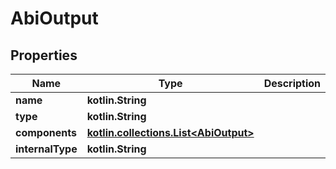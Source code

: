 # AbiOutput

## Properties

| Name             | Type                                                    | Description | Notes       |
| ---------------- | ------------------------------------------------------- | ----------- | ----------- |
| **name**         | **kotlin.String**                                       |             |             |
| **type**         | **kotlin.String**                                       |             |             |
| **components**   | [**kotlin.collections.List\<AbiOutput>**](abioutput.md) |             | \[optional] |
| **internalType** | **kotlin.String**                                       |             | \[optional] |
